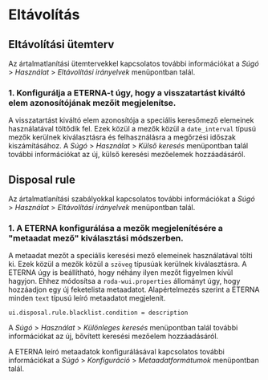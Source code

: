 # Eltávolítás

## Eltávolítási ütemterv

Az ártalmatlanítási ütemtervekkel kapcsolatos további információkat a *Súgó* > *Használat* > *Eltávolítási irányelvek* menüpontban talál.

### 1. Konfigurálja a ETERNA-t úgy, hogy a visszatartást kiváltó elem azonosítójának mezőit megjelenítse.

A visszatartást kiváltó elem azonosítója a speciális keresőmező elemeinek használatával töltődik fel. Ezek közül a mezők közül a `date_interval` típusú mezők kerülnek kiválasztásra és felhasználásra a megőrzési időszak kiszámításához.
A *Súgó* > *Használat* > *Külső keresés* menüpontban talál további információkat az új, külső keresési mezőelemek hozzáadásáról.

## Disposal rule

Az ártalmatlanítási szabályokkal kapcsolatos további információkat a *Súgó* > *Használat* > *Eltávolítási irányelvek* menüpontban talál.

### 1. A ETERNA konfigurálása a mezők megjelenítésére a "metaadat mező" kiválasztási módszerben.

A metaadat mezőt a speciális keresési mező elemeinek használatával tölti ki. Ezek közül a mezők közül a `szöveg` típusúak kerülnek kiválasztásra. A ETERNA úgy is beállítható, hogy néhány ilyen mezőt figyelmen kívül hagyjon. Ehhez módosítsa a `roda-wui.properties` állományt úgy, hogy hozzáadjon egy új feketelista metaadatot. Alapértelmezés szerint a ETERNA minden `text` típusú leíró metaadatot megjelenít.

```javaproperties
ui.disposal.rule.blacklist.condition = description
```

A *Súgó* > *Használat* > *Különleges keresés* menüpontban talál további információkat az új, bővített keresési mezőelem hozzáadásáról.

A ETERNA leíró metaadatok konfigurálásával kapcsolatos további információkat a *Súgó* > *Konfiguráció* > *Metaadatformátumok* menüpontban talál.
